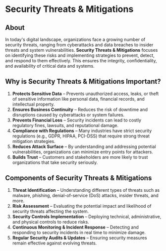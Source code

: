 # Security Threats & Mitigations

## About

In today's digital landscape, organizations face a growing number of security threats, ranging from cyberattacks and data breaches to insider threats and system vulnerabilities. **Security Threats & Mitigations** focuses on identifying these risks and implementing strategies to prevent, detect, and respond to them effectively. This ensures the integrity, confidentiality, and availability of critical data and systems.

## **Why is Security Threats & Mitigations Important?**

1. **Protects Sensitive Data** – Prevents unauthorized access, leaks, or theft of sensitive information like personal data, financial records, and intellectual property.
2. **Ensures Business Continuity** – Reduces the risk of downtime and disruptions caused by cyberattacks or system failures.
3. **Prevents Financial Loss** – Security incidents can lead to costly regulatory fines, lawsuits, and reputational damage.
4. **Compliance with Regulations** – Many industries have strict security regulations (e.g., GDPR, HIPAA, PCI-DSS) that require strong threat mitigation strategies.
5. **Reduces Attack Surface** – By understanding and addressing potential vulnerabilities, organizations can minimize entry points for attackers.
6. **Builds Trust** – Customers and stakeholders are more likely to trust organizations that take security seriously.

## **Components of Security Threats & Mitigations**

1. **Threat Identification** – Understanding different types of threats such as malware, phishing, denial-of-service (DoS) attacks, insider threats, and more.
2. **Risk Assessment** – Evaluating the potential impact and likelihood of security threats affecting the system.
3. **Security Controls Implementation** – Deploying technical, administrative, and physical controls to reduce risks.
4. **Continuous Monitoring & Incident Response** – Detecting and responding to security incidents in real time to minimize damage.
5. **Regular Security Audits & Updates** – Ensuring security measures remain effective against evolving threats.





